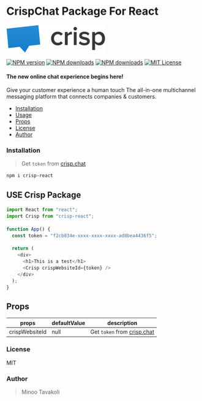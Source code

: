 # CrispChat Package For React

![crisp](https://github.com/MinooTavakoli/crisp-react/blob/main/public/crisp-logo.svg)

[![NPM version][npm-version-image]][npm-url] [![NPM downloads][npm-downloads-size-image]][npm-url] [![NPM downloads][npm-downloads-image]][downloads-url] [![MIT License][license-image]][license-url]

#### The new online chat experience begins here!

Give your customer experience a human touch
The all-in-one multichannel messaging platform that connects companies & customers.

- [Installation](#installation)
- [Usage](#use-crisp-package)
- [Props](#props)
- [License](#license)
- [Author](#author)

### Installation

> Get `token` from [crisp.chat](https://crisp.chat/en/)

```bash
npm i crisp-react
```

## USE Crisp Package

```js
import React from "react";
import Crisp from "crisp-react";

function App() {
  const token = "f2cb034e-xxxx-xxxx-xxxx-ad8bea4436f5";

  return (
    <div>
      <h1>This is a test</h1>
      <Crisp crispWebsiteId={token} />
    </div>
  );
}
```

## Props

| props          | defaultValue | description                                           |
| -------------- | ------------ | ----------------------------------------------------- |
| crispWebsiteId | null         | Get `token` from [crisp.chat](https://crisp.chat/en/) |

### License

MIT

### Author

> Minoo Tavakoli

[license-image]: http://img.shields.io/npm/l/crisp-react.svg?style=flat
[license-url]: LICENSE
[npm-url]: https://npmjs.org/package/crisp-react
[npm-version-image]: http://img.shields.io/npm/v/crisp-react.svg?style=flat
[npm-downloads-image]: http://img.shields.io/npm/dm/crisp-react.svg?style=flat
[npm-downloads-size-image]: https://img.shields.io/bundlephobia/minzip/crisp-react.svg?style=flat
[downloads-url]: https://npmcharts.com/compare/crisp-react?minimal=true

